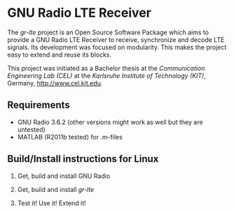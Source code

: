 GNU Radio LTE Receiver
================

The *gr-lte* project is an Open Source Software Package which aims to provide a GNU Radio LTE Receiver to receive, synchronize and decode LTE signals. Its development was focused on modularity. This makes the project easy to extend and reuse its blocks.

This project was initiated as a Bachelor thesis at the *Communication Engineering Lab (CEL)* at the *Karlsruhe Institute of Technology (KIT)*, Germany, <http://www.cel.kit.edu>.


Requirements
------------

- GNU Radio 3.6.2 (other versions might work as well but they are untested)
- MATLAB (R2011b tested) for .m-files


Build/Install instructions for Linux
------------------------------------

1. Get, build and install GNU Radio

2. Get, build and install *gr-lte*

3. Test it! Use it! Extend it!